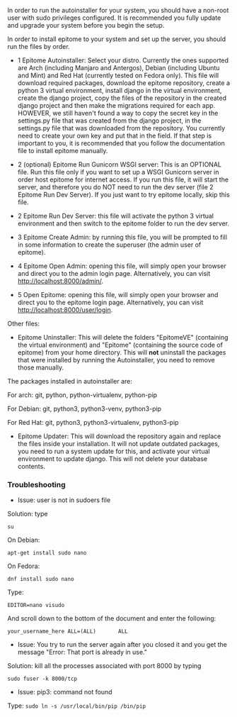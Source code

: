 In order to run the autoinstaller for your system, you should have a non-root user with sudo privileges configured. It is recommended you fully update and upgrade your system before you begin the setup.

In order to install epitome to your system and set up the server, you should run the files by order.

* 1 Epitome Autoinstaller: Select your distro. Currently the ones supported are Arch (including Manjaro and Antergos), Debian (including Ubuntu and Mint) and Red Hat (currently tested on Fedora only). This file will download required packages, download the epitome repository, create a python 3 virtual environment, install django in the virtual environment, create the django project, copy the files of the repository in the created django project and then make the migrations required for each app. HOWEVER, we still haven't found a way to copy the secret key in the settings.py file that was created from the django project, in the settings.py file that was downloaded from the repository. You currently need to create your own key and put that in the field. If that step is important to you, it is recommended that you follow the documentation file to install epitome manually.

* 2 (optional) Epitome Run Gunicorn WSGI server: This is an OPTIONAL file. Run this file only if you want to set up a WSGI Gunicorn server in order host epitome for internet access. If you run this file, it will start the server, and therefore you do NOT need to run the dev server (file 2 Epitome Run Dev Server). If you just want to try epitome locally, skip this file.

* 2 Epitome Run Dev Server: this file will activate the python 3 virtual environment and then switch to the epitome folder to run the dev server.

* 3 Epitome Create Admin: by running this file, you will be prompted to fill in some information to create the superuser (the admin user of epitome).

* 4 Epitome Open Admin: opening this file, will simply open your browser and direct you to the admin login page. Alternatively, you can visit <http://localhost:8000/admin/>.

* 5 Open Epitome: opening this file, will simply open your browser and direct you to the epitome login page. Alternatively, you can visit <http://localhost:8000/user/login>.

Other files:
* Epitome Uninstaller: This will delete the folders "EpitomeVE" (containing the virtual environment) and "Epitome" (containing the source code of epitome) from your home directory. This will **not** uninstall the packages that were installed by running the Autoinstaller, you need to remove those manually.

The packages installed in autoinstaller are:

For arch: git, python, python-virtualenv, python-pip

For Debian: git, python3, python3-venv, python3-pip

For Red Hat: git, python3, python3-virtualenv, python3-pip

* Epitome Updater: This will download the repository again and replace the files inside your installation. It will not update outdated packages, you need to run a system update for this, and activate your virtual environment to update django. This will not delete your database contents.


### Troubleshooting

* Issue: user is not in sudoers file

Solution: type 

 `su`
 
 On Debian:

`apt-get install sudo nano`

On Fedora:

`dnf install sudo nano`

Type:

`EDITOR=nano visudo`

And scroll down to the bottom of the document and enter the following:

`your_username_here ALL=(ALL)       ALL`


* Issue: You try to run the server again after you closed it and you get the message "Error: That port is already in use."

Solution: kill all the processes associated with port 8000 by typing 

`sudo fuser -k 8000/tcp`


* Issue: pip3: command not found

Type: `sudo ln -s /usr/local/bin/pip /bin/pip`
